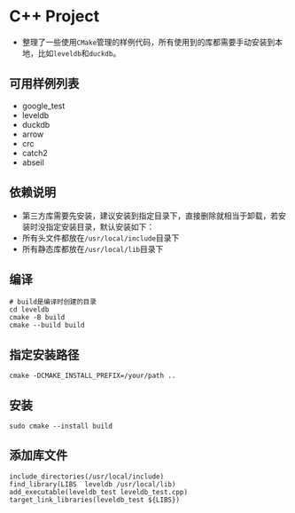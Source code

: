 # C++ Project

-   整理了一些使用`CMake`管理的样例代码，所有使用到的库都需要手动安装到本地，比如`leveldb`和`duckdb`。

## 可用样例列表
- google_test
-   leveldb
-   duckdb
-   arrow
-   crc
-   catch2
-   abseil

## 依赖说明
- 第三方库需要先安装，建议安装到指定目录下，直接删除就相当于卸载，若安装时没指定安装目录，默认安装如下：
-   所有头文件都放在`/usr/local/include`目录下
-   所有静态库都放在`/usr/local/lib`目录下

## 编译

```
# build是编译时创建的目录
cd leveldb
cmake -B build
cmake --build build

```
## 指定安装路径
```
cmake -DCMAKE_INSTALL_PREFIX=/your/path ..
```
## 安装

```
sudo cmake --install build
```

## 添加库文件

```
include_directories(/usr/local/include)
find_library(LIBS  leveldb /usr/local/lib)
add_executable(leveldb_test leveldb_test.cpp)
target_link_libraries(leveldb_test ${LIBS})
```
